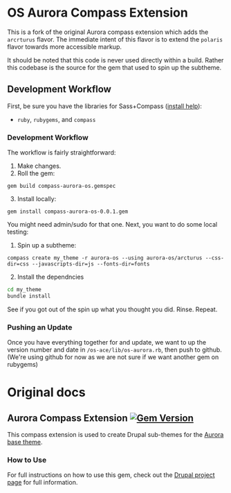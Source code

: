 # OS Aurora Compass Extension
This is a fork of the original Aurora compass extension which adds the `arcrturus` flavor. The immediate intent of this flavor is to extend the `polaris` flavor towards more accessible markup.

It should be noted that this code is never used directly within a build. Rather this codebase is the source for the gem that used to spin up the subtheme.

## Development Workflow
First, be sure you have the libraries for Sass+Compass ([install help](http://snugug.com/musings/installing-sass-and-compass-across-all-platform)):

* `ruby`, `rubygems`, and `compass`

### Development Workflow
The workflow is fairly straightforward:

1. Make changes.
2. Roll the gem:

`gem build compass-aurora-os.gemspec`

3. Install locally:

`gem install compass-aurora-os-0.0.1.gem`

You might need admin/sudo for that one. Next, you want to do some local testing:

1. Spin up a subtheme:

`compass create my_theme -r aurora-os --using aurora-os/arcturus --css-dir=css --javascripts-dir=js --fonts-dir=fonts`

2. Install the dependncies

```bash
cd my_theme
bundle install
```

See if you got out of the spin up what you thought you did. Rinse. Repeat.

### Pushing an Update
Once you have everything together for and update, we want to up the version
number and date in `/os-ace/lib/os-aurora.rb`, then push to github. (We're using github for now as we are not sure if we want another gem on rubygems)

# Original docs

## Aurora Compass Extension [![Gem Version](https://badge.fury.io/rb/compass-aurora.png)](http://badge.fury.io/rb/compass-aurora)

This compass extension is used to create Drupal sub-themes for the [Aurora base theme](http://drupal.org/project/aurora).

### How to Use

For full instructions on how to use this gem, check out the [Drupal project page](http://drupal.org/project/aurora) for full information.

